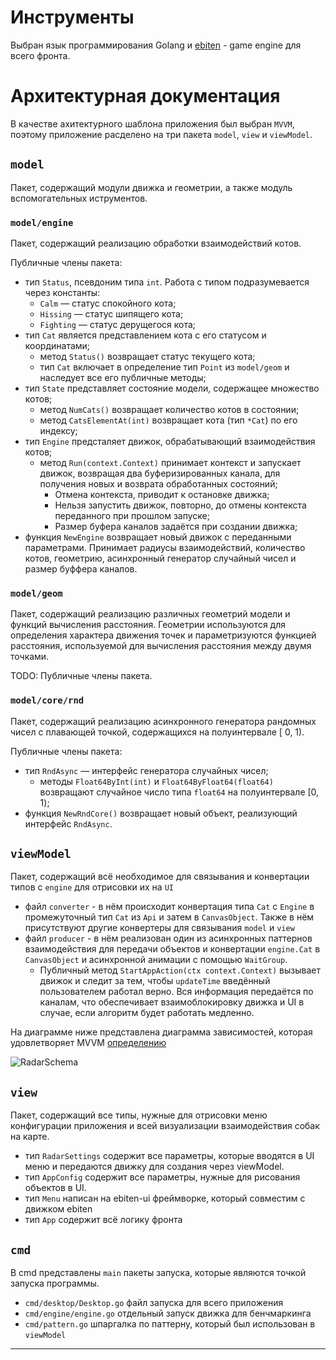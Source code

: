 # Инструменты

Выбран язык программирования Golang и [ebiten](https://github.com/hajimehoshi/ebiten) - game engine для всего фронта.

# Архитектурная документация

В качестве ахитектурного шаблона приложения был выбран `MVVM`, поэтому приложение расделено на три
пакета `model`, `view` и `viewModel`.

## `model`

Пакет, содержащий модули движка и геометрии, а также модуль вспомогательных иструментов.

### `model/engine`

Пакет, содержащий реализацию обработки взаимодействий котов.

Публичные члены пакета:

- тип `Status`, псевдоним типа `int`. Работа с типом подразумевается через константы:
    - `Calm` — статус спокойного кота;
    - `Hissing` — статус шипящего кота;
    - `Fighting` — статус дерущегося кота;
- тип `Cat` является представлением кота с его статусом и координатами;
    - метод `Status()` возвращает статус текущего кота;
    - тип `Cat` включает в определение тип `Point` из `model/geom` и наследует все его публичные методы;
- тип `State` представляет состояние модели, содержащее множество котов;
    - метод `NumCats()` возвращает количество котов в состоянии;
    - метод `CatsElementAt(int)` возвращает кота (тип `*Cat`) по его индексу;
- тип `Engine` предсталяет движок, обрабатывающий взаимодействия котов;
    - метод `Run(context.Context)` принимает контекст и запускает движок, возвращая два буферизированных канала, для
      получения новых и возврата обработанных состояний;
        - Отмена контекста, приводит к остановке движка;
        - Нельзя запустить движок, повторно, до отмены контекста переданного при прошлом запуске;
        - Размер буфера каналов задаётся при создании движка;
- функция `NewEngine` возвращает новый движок с переданными параметрами. Принимает радиусы взаимодействий, количество
  котов, геометрию, асинхронный генератор случайный чисел и размер буффера каналов.

### `model/geom`

Пакет, содержащий реализацию различных геометрий модели и функций вычисления расстояния. Геометрии используются для
определения характера движения точек и параметризуются функцией расстояния, используемой для вычисления расстояния между
двумя точками.

TODO: Публичные члены пакета.

### `model/core/rnd`

Пакет, содержащий реализацию асинхронного генератора рандомных чисел с плавающей точкой, содержащихся на полуинтервале [
0, 1).

Публичные члены пакета:

- тип `RndAsync` — интерфейс генератора случайных чисел;
    - методы `Float64ByInt(int)` и `Float64ByFloat64(float64)` возвращают случайное число типа `float64` на
      полуинтервале [0, 1);
- функция `NewRndCore()` возвращает новый объект, реализующий интерфейс `RndAsync`.

## `viewModel`

Пакет, содержащий всё необходимое для связывания и конвертации типов с `engine` для отрисовки их на `UI`

- файл `converter` - в нём происходит конвертация типа `Cat` с `Engine` в промежуточный тип `Cat` из `Api` и затем
  в `CanvasObject`. Также в нём присутствуют другие конвертеры для связывания `model` и `view`
- файл `producer` - в нём реализован один из асинхронных паттернов взаимодействия для передачи объектов и
  конвертации `engine.Cat` в `CanvasObject` и асинхронной анимации с помощью `WaitGroup`.
    - Публичный метод `StartAppAction(ctx context.Context)` вызывает движок и следит за тем, чтобы `updateTime`
      введённый пользователем работал верно. Вся информация передаётся по каналам, что обеспечивает взаимоблокировку
      движка и UI в случае, если алгоритм будет работать медленно.

На диаграмме ниже представлена диаграмма зависимостей, которая удовлетворяет
MVVM [определению](https://ru.wikipedia.org/wiki/Model-View-ViewModel)

![RadarSchema](https://github.com/user-attachments/assets/88fa4112-f0ae-4c59-95f9-e37ab233a977)

## `view`

Пакет, содержащий все типы, нужные для отрисовки меню конфигурации приложения и всей визуализации взаимодействия собак
на карте.

- тип `RadarSettings` содержит все параметры, которые вводятся в UI меню и передаются движку для создания через
  viewModel.
- тип `AppConfig` содержит все параметры, нужные для рисования объектов в UI.
- тип `Menu` написан на ebiten-ui фреймворке, который совместим с движком ebiten
- тип `App` содержит всё логику фронта

## `cmd`

В cmd представлены `main` пакеты запуска, которые являются точкой запуска программы.

- `cmd/desktop/Desktop.go` файл запуска для всего приложения
- `cmd/engine/engine.go` отдельный запуск движка для бенчмаркинга
- `cmd/pattern.go` шпаргалка по паттерну, который был использован в `viewModel`

---
